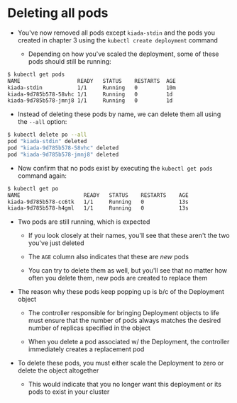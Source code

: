# Deleting all pods

* You've now removed all pods except `kiada-stdin` and the pods you created in chapter 3 using the `kubectl create deployment` command

  * Depending on how you've scaled the deployment, some of these pods should still be running:

```zsh
$ kubectl get pods
NAME                  READY   STATUS    RESTARTS  AGE
kiada-stdin           1/1     Running   0         10m
kiada-9d785b578-58vhc 1/1     Running   0         1d
kiada-9d785b578-jmnj8 1/1     Running   0         1d
```

* Instead of deleting these pods by name, we can delete them all using the `--all` option:

```zsh
$ kubectl delete po --all
pod "kiada-stdin" deleted
pod "kiada-9d785b578-58vhc" deleted
pod "kiada-9d785b578-jmnj8" deleted
```

* Now confirm that no pods exist by executing the `kubectl get pods` command again:

```zsh
$ kubectl get po
NAME                    READY   STATUS    RESTARTS    AGE
kiada-9d785b578-cc6tk   1/1     Running   0           13s
kiada-9d785b578-h4gml   1/1     Running   0           13s
```

* Two pods are still running, which is expected

  * If you look closely at their names, you'll see that these aren't the two you've just deleted

  * The `AGE` column also indicates that these are _new_ pods

  * You can try to delete them as well, but you'll see that no matter how often you delete them, new pods are created to replace them

* The reason why these pods keep popping up is b/c of the Deployment object

  * The controller responsible for bringing Deployment objects to life must ensure that the number of pods always matches the desired number of replicas specified in the object

  * When you delete a pod associated w/ the Deployment, the controller immediately creates a replacement pod

* To delete these pods, you must either scale the Deployment to zero or delete the object altogether

  * This would indicate that you no longer want this deployment or its pods to exist in your cluster

